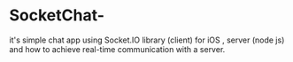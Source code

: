 # SocketChat-

it's simple chat app using Socket.IO library (client) for iOS , server (node js) and how to achieve real-time communication with a server. 

